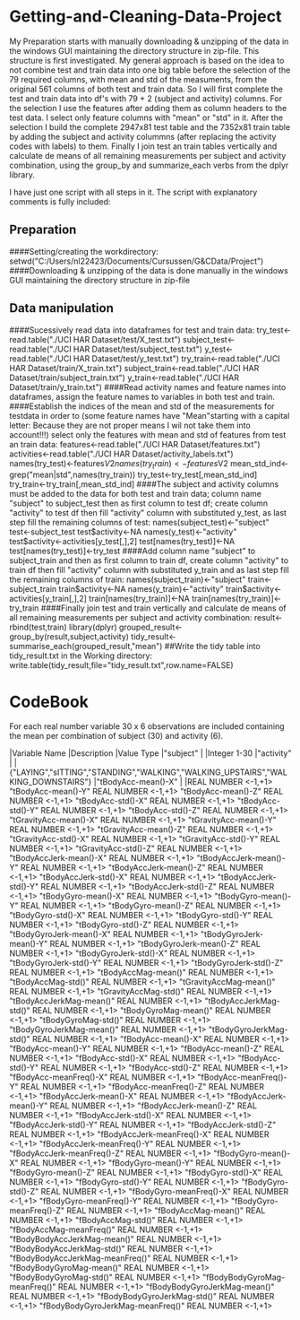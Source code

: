 # Getting-and-Cleaning-Data-Project
My Preparation starts with manually downloading & unzipping of the data in the windows GUI maintaining the directory structure in zip-file. 
This structure is first investigated.
My general approach is based on the idea to not combine test and train data into one big table before the selection of the 79 required columns, 
with mean and std of the measuments, from the original 561 columns of both test and train data. 
So I will first complete the test and train data into df's with 79 + 2 (subject and activity) columns. For the selection I use the features after adding them
as column headers to the test data. I select only feature columns with "mean" or "std" in it. After the selection I build the complete 2947x81 test table and 
the 7352x81 train table by adding the subject and activity colummns (after replacing the activity codes with labels) to them.
Finally I join test an train tables vertically and calculate de means of all remaining measurements per subject and activity combination, using the group_by 
and summarize_each verbs from the dplyr library.

I have just one script with all steps in it. The script with explanatory comments is fully included:

## Preparation
####Setting/creating the workdirectory:
	setwd("C:/Users/nl22423/Documents/Cursussen/G&CData/Project")
####Downloading & unzipping of the data is done manually in the windows GUI maintaining the directory structure in zip-file
## Data manipulation
####Sucessively read data into dataframes for test and train data:
	try_test<-read.table("./UCI HAR Dataset/test/X_test.txt")
	subject_test<-read.table("./UCI HAR Dataset/test/subject_test.txt")
	y_test<-read.table("./UCI HAR Dataset/test/y_test.txt")
	try_train<-read.table("./UCI HAR Dataset/train/X_train.txt")
	subject_train<-read.table("./UCI HAR Dataset/train/subject_train.txt")
	y_train<-read.table("./UCI HAR Dataset/train/y_train.txt")
####Read activity names and feature names into dataframes, assign the feature names to variables in both test and train.
####Establish the indices of the mean and std of the measurements for testdata in order to (some feature names have "Mean"starting with a capital letter: Because they are not proper means I wil not take them into account!!!) select only the features with mean and std of features from test an train data:
	features<-read.table("./UCI HAR Dataset/features.txt")
	activities<-read.table("./UCI HAR Dataset/activity_labels.txt")
	names(try_test)<-features$V2
	names(try_train)<-features$V2
	mean_std_ind<-grep("mean|std",names(try_train))
	try_test<-try_test[,mean_std_ind]
	try_train<-try_train[,mean_std_ind]
####The subject and activity columns must be added to the data for both test and train data; column name "subject" to subject_test then as first column to test df; create column "activity" to test df then fill "activity" column with substituted y_test, as last step fill the remaining columns of test:
	names(subject_test)<-"subject"
	test<-subject_test
	test$activity<-NA
	names(y_test)<-"activity"
	test$activity<-activities[y_test[,],2]
	test[names(try_test)]<-NA
	test[names(try_test)]<-try_test
####Add column name "subject" to subject_train and then as first column to train df, create column "activity" to train df then fill "activity" column with substituted y_train and as last step fill the remaining columns of train:
	names(subject_train)<-"subject"
	train<-subject_train
	train$activity<-NA
	names(y_train)<-"activity"
	train$activity<-activities[y_train[,],2]
	train[names(try_train)]<-NA
	train[names(try_train)]<-try_train
####Finally join test and train vertically and calculate de means of all remaining measurements per subject and activity combination:
	result<-rbind(test,train)
	library(dplyr)
	grouped_result<-group_by(result,subject,activity)
	tidy_result<-summarise_each(grouped_result,"mean")
##Write the tidy table into tidy_result.txt in the Working directory:
	write.table(tidy_result,file="tidy_result.txt",row.name=FALSE)
# CodeBook
For each real number variable 30 x 6 observations are included containing the mean per combination of subject (30) and activity (6).

|Variable Name		|Description		|Value Type
|"subject" 		|			|Integer 1-30
|"activity" 		|			|{"LAYING","sITTING","STANDING","WALKING","WALKING_UPSTAIRS","WALKING_DOWNSTAIRS"} 
|"tBodyAcc-mean()-X" 	|			|REAL NUMBER <-1,+1>
"tBodyAcc-mean()-Y" 				REAL NUMBER <-1,+1>
"tBodyAcc-mean()-Z" 				REAL NUMBER <-1,+1>
"tBodyAcc-std()-X" 				REAL NUMBER <-1,+1>
"tBodyAcc-std()-Y" 				REAL NUMBER <-1,+1>
"tBodyAcc-std()-Z" 				REAL NUMBER <-1,+1>
"tGravityAcc-mean()-X" 				REAL NUMBER <-1,+1>
"tGravityAcc-mean()-Y" 				REAL NUMBER <-1,+1>
"tGravityAcc-mean()-Z" 				REAL NUMBER <-1,+1>
"tGravityAcc-std()-X" 				REAL NUMBER <-1,+1>
"tGravityAcc-std()-Y" 				REAL NUMBER <-1,+1>
"tGravityAcc-std()-Z" 				REAL NUMBER <-1,+1>
"tBodyAccJerk-mean()-X" 			REAL NUMBER <-1,+1>
"tBodyAccJerk-mean()-Y"  			REAL NUMBER <-1,+1>
"tBodyAccJerk-mean()-Z"  			REAL NUMBER <-1,+1>
"tBodyAccJerk-std()-X"  			REAL NUMBER <-1,+1>
"tBodyAccJerk-std()-Y"  			REAL NUMBER <-1,+1>
"tBodyAccJerk-std()-Z"  			REAL NUMBER <-1,+1>
"tBodyGyro-mean()-X"  				REAL NUMBER <-1,+1>
"tBodyGyro-mean()-Y"  				REAL NUMBER <-1,+1>
"tBodyGyro-mean()-Z" 	 			REAL NUMBER <-1,+1>
"tBodyGyro-std()-X" 	 			REAL NUMBER <-1,+1>
"tBodyGyro-std()-Y" 	 			REAL NUMBER <-1,+1>
"tBodyGyro-std()-Z"  				REAL NUMBER <-1,+1>
"tBodyGyroJerk-mean()-X"  			REAL NUMBER <-1,+1>
"tBodyGyroJerk-mean()-Y"  			REAL NUMBER <-1,+1>
"tBodyGyroJerk-mean()-Z"  			REAL NUMBER <-1,+1>
"tBodyGyroJerk-std()-X"  			REAL NUMBER <-1,+1>
"tBodyGyroJerk-std()-Y"  			REAL NUMBER <-1,+1>
"tBodyGyroJerk-std()-Z"  			REAL NUMBER <-1,+1>
"tBodyAccMag-mean()"  				REAL NUMBER <-1,+1>
"tBodyAccMag-std()"  				REAL NUMBER <-1,+1>
"tGravityAccMag-mean()"  			REAL NUMBER <-1,+1>
"tGravityAccMag-std()"  			REAL NUMBER <-1,+1>
"tBodyAccJerkMag-mean()"  			REAL NUMBER <-1,+1>
"tBodyAccJerkMag-std()"  			REAL NUMBER <-1,+1>
"tBodyGyroMag-mean()"  				REAL NUMBER <-1,+1>
"tBodyGyroMag-std()" 	 			REAL NUMBER <-1,+1>
"tBodyGyroJerkMag-mean()" 	 		REAL NUMBER <-1,+1>
"tBodyGyroJerkMag-std()"  			REAL NUMBER <-1,+1>
"fBodyAcc-mean()-X" 	 			REAL NUMBER <-1,+1>
"fBodyAcc-mean()-Y" 	 			REAL NUMBER <-1,+1>
"fBodyAcc-mean()-Z" 	 			REAL NUMBER <-1,+1>
"fBodyAcc-std()-X" 	 			REAL NUMBER <-1,+1>
"fBodyAcc-std()-Y" 	 			REAL NUMBER <-1,+1>
"fBodyAcc-std()-Z" 	 			REAL NUMBER <-1,+1>
"fBodyAcc-meanFreq()-X"  			REAL NUMBER <-1,+1>
"fBodyAcc-meanFreq()-Y"  			REAL NUMBER <-1,+1>
"fBodyAcc-meanFreq()-Z"  			REAL NUMBER <-1,+1>
"fBodyAccJerk-mean()-X"  			REAL NUMBER <-1,+1>
"fBodyAccJerk-mean()-Y"  			REAL NUMBER <-1,+1>
"fBodyAccJerk-mean()-Z"  			REAL NUMBER <-1,+1>
"fBodyAccJerk-std()-X"  			REAL NUMBER <-1,+1>
"fBodyAccJerk-std()-Y"  			REAL NUMBER <-1,+1>
"fBodyAccJerk-std()-Z"  			REAL NUMBER <-1,+1>
"fBodyAccJerk-meanFreq()-X"  			REAL NUMBER <-1,+1>
"fBodyAccJerk-meanFreq()-Y"  			REAL NUMBER <-1,+1>
"fBodyAccJerk-meanFreq()-Z"  			REAL NUMBER <-1,+1>
"fBodyGyro-mean()-X" 				REAL NUMBER <-1,+1> 
"fBodyGyro-mean()-Y"  				REAL NUMBER <-1,+1>
"fBodyGyro-mean()-Z" 	 			REAL NUMBER <-1,+1>
"fBodyGyro-std()-X" 	 			REAL NUMBER <-1,+1>
"fBodyGyro-std()-Y"  				REAL NUMBER <-1,+1>
"fBodyGyro-std()-Z"  				REAL NUMBER <-1,+1>
"fBodyGyro-meanFreq()-X"  			REAL NUMBER <-1,+1>
"fBodyGyro-meanFreq()-Y"  			REAL NUMBER <-1,+1>
"fBodyGyro-meanFreq()-Z"  			REAL NUMBER <-1,+1>
"fBodyAccMag-mean()"  				REAL NUMBER <-1,+1>
"fBodyAccMag-std()" 	 			REAL NUMBER <-1,+1>
"fBodyAccMag-meanFreq()" 			REAL NUMBER <-1,+1>
"fBodyBodyAccJerkMag-mean()"  			REAL NUMBER <-1,+1>
"fBodyBodyAccJerkMag-std()"  			REAL NUMBER <-1,+1>
"fBodyBodyAccJerkMag-meanFreq()" 		REAL NUMBER <-1,+1> 
"fBodyBodyGyroMag-mean()"  			REAL NUMBER <-1,+1>
"fBodyBodyGyroMag-std()"  			REAL NUMBER <-1,+1>
"fBodyBodyGyroMag-meanFreq()"  			REAL NUMBER <-1,+1>
"fBodyBodyGyroJerkMag-mean()"  			REAL NUMBER <-1,+1>
"fBodyBodyGyroJerkMag-std()"  			REAL NUMBER <-1,+1>
"fBodyBodyGyroJerkMag-meanFreq()" 		REAL NUMBER <-1,+1>
